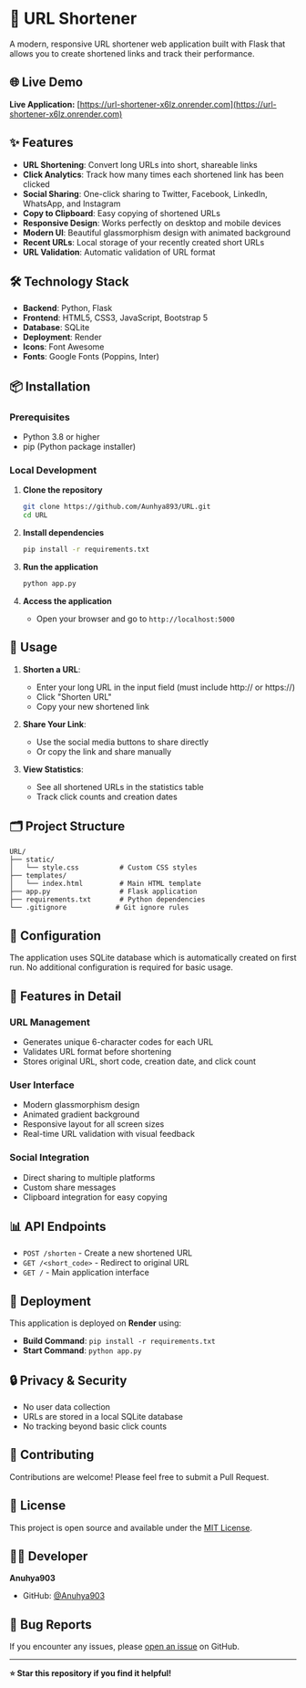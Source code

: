 # 🔗 URL Shortener

A modern, responsive URL shortener web application built with Flask that allows you to create shortened links and track their performance.

## 🌐 Live Demo

**Live Application:** [https://url-shortener-x6lz.onrender.com](https://url-shortener-x6lz.onrender.com)

## ✨ Features

- **URL Shortening**: Convert long URLs into short, shareable links
- **Click Analytics**: Track how many times each shortened link has been clicked
- **Social Sharing**: One-click sharing to Twitter, Facebook, LinkedIn, WhatsApp, and Instagram
- **Copy to Clipboard**: Easy copying of shortened URLs
- **Responsive Design**: Works perfectly on desktop and mobile devices
- **Modern UI**: Beautiful glassmorphism design with animated background
- **Recent URLs**: Local storage of your recently created short URLs
- **URL Validation**: Automatic validation of URL format

## 🛠️ Technology Stack

- **Backend**: Python, Flask
- **Frontend**: HTML5, CSS3, JavaScript, Bootstrap 5
- **Database**: SQLite
- **Deployment**: Render
- **Icons**: Font Awesome
- **Fonts**: Google Fonts (Poppins, Inter)

## 📦 Installation

### Prerequisites
- Python 3.8 or higher
- pip (Python package installer)

### Local Development

1. **Clone the repository**
   ```bash
   git clone https://github.com/Aunhya893/URL.git
   cd URL
   ```

2. **Install dependencies**
   ```bash
   pip install -r requirements.txt
   ```

3. **Run the application**
   ```bash
   python app.py
   ```

4. **Access the application**
   - Open your browser and go to `http://localhost:5000`

## 🚀 Usage

1. **Shorten a URL**:
   - Enter your long URL in the input field (must include http:// or https://)
   - Click "Shorten URL"
   - Copy your new shortened link

2. **Share Your Link**:
   - Use the social media buttons to share directly
   - Or copy the link and share manually

3. **View Statistics**:
   - See all shortened URLs in the statistics table
   - Track click counts and creation dates

## 🗂️ Project Structure

```
URL/
├── static/
│   └── style.css          # Custom CSS styles
├── templates/
│   └── index.html         # Main HTML template
├── app.py                 # Flask application
├── requirements.txt       # Python dependencies
└── .gitignore            # Git ignore rules
```

## 🔧 Configuration

The application uses SQLite database which is automatically created on first run. No additional configuration is required for basic usage.

## 🌟 Features in Detail

### URL Management
- Generates unique 6-character codes for each URL
- Validates URL format before shortening
- Stores original URL, short code, creation date, and click count

### User Interface
- Modern glassmorphism design
- Animated gradient background
- Responsive layout for all screen sizes
- Real-time URL validation with visual feedback

### Social Integration
- Direct sharing to multiple platforms
- Custom share messages
- Clipboard integration for easy copying

## 📊 API Endpoints

- `POST /shorten` - Create a new shortened URL
- `GET /<short_code>` - Redirect to original URL
- `GET /` - Main application interface

## 🚀 Deployment

This application is deployed on **Render** using:
- **Build Command**: `pip install -r requirements.txt`
- **Start Command**: `python app.py`

## 🔒 Privacy & Security

- No user data collection
- URLs are stored in a local SQLite database
- No tracking beyond basic click counts

## 🤝 Contributing

Contributions are welcome! Please feel free to submit a Pull Request.

## 📄 License

This project is open source and available under the [MIT License](LICENSE).

## 👨‍💻 Developer

**Anuhya903**  
- GitHub: [@Anuhya903](https://github.com/Anuhya903)

## 🐛 Bug Reports

If you encounter any issues, please [open an issue](https://github.com/Aunhya893/URL/issues) on GitHub.

---

**⭐ Star this repository if you find it helpful!**
